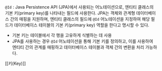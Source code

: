 `@Id` : Java Persistence API (JPA)에서 사용되는 어노테이션으로, 엔티티 클래스의 기본 키(primary key)를 나타내는 필드에 사용한다. JPA는 객체와 관계형 데이터베이스 간의 매핑을 지원하며, 엔티티 클래스의 필드에 `@Id` 어노테이션을 지정하여 해당 필드가 데이터베이스 테이블의 기본 키(primary key) 역할을 한다고 명시할 수 있다.

- 기본 키는 테이블에서 각 행을 고유하게 식별하는 데 사용
- JPA를 사용하는 경우 `@Id` 어노테이션을 통해 기본 키를 정의하고, 이를 사용하여 엔티티 간의 관계를 매핑하고 데이터베이스 테이블과 객체 간의 변환을 처리 가능하다.

[[키(Key)]]

